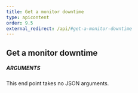 ```yaml
---
title: Get a monitor downtime
type: apicontent
order: 9.5
external_redirect: /api/#get-a-monitor-downtime
---
```


## Get a monitor downtime

##### ARGUMENTS

This end point takes no JSON arguments.
